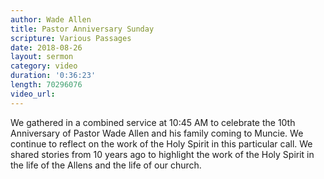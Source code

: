 ```yaml
---
author: Wade Allen
title: Pastor Anniversary Sunday
scripture: Various Passages
date: 2018-08-26
layout: sermon
category: video
duration: '0:36:23' 
length: 70296076
video_url: 
---
```


We gathered in a combined service at 10:45 AM to celebrate the 10th Anniversary of Pastor Wade Allen and his family coming to Muncie. We continue to reflect on the work of the Holy Spirit in this particular call. We shared stories from 10 years ago to highlight the work of the Holy Spirit in the life of the Allens and the life of our church.
